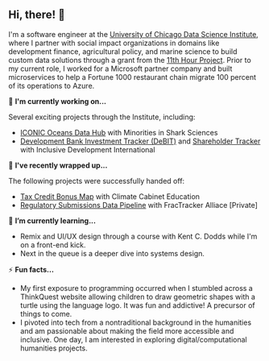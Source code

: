 ## Hi, there! 👋

I'm a software engineer at the [University of Chicago Data Science Institute](https://datascience.uchicago.edu/), where I partner with social impact organizations in domains like development finance, agricultural policy, and marine science to build custom data solutions through a grant from the [11th Hour Project](https://11thhourproject.org/). Prior to my current role, I worked for a Microsoft partner company and built  microservices to help a Fortune 1000 restaurant chain migrate 100 percent of its operations to Azure.

🔭 **I'm currently working on...**

Several exciting projects through the Institute, including:

- [ICONIC Oceans Data Hub](https://github.com/uchicago-dsi/miss-data-portal) with Minorities in Shark Sciences
- [Development Bank Investment Tracker (DeBIT)](https://github.com/uchicago-dsi/debit-scrapers) and [Shareholder Tracker](https://github.com/uchicago-dsi/debit-scrapers) with Inclusive Development International

🌯 **I've recently wrapped up...**

The following projects were successfully handed off:

- [Tax Credit Bonus Map](https://github.com/uchicago-dsi/climate-cabinet-tax-credit-map) with Climate Cabinet Education
- [Regulatory Submissions Data Pipeline](https://github.com/FracTrackerAlliance/fractracker-complaints) with FracTracker Alliace [Private]

🌱 **I’m currently learning...**

- Remix and UI/UX design through a course with Kent C. Dodds while I'm on a front-end kick.
- Next in the queue is a deeper dive into systems design.

⚡ **Fun facts...**

- My first exposure to programming occurred when I stumbled across a ThinkQuest website allowing children to draw geometric shapes with a turtle using the language logo.  It was fun and addictive! A precursor of things to come.
- I pivoted into tech from a nontraditional background in the humanities and am passionable about making the field more accessible and inclusive. One day, I am interested in exploring digital/computational humanities projects.
